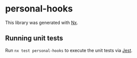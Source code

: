 # personal-hooks

This library was generated with [Nx](https://nx.dev).

## Running unit tests

Run `nx test personal-hooks` to execute the unit tests via [Jest](https://jestjs.io).
